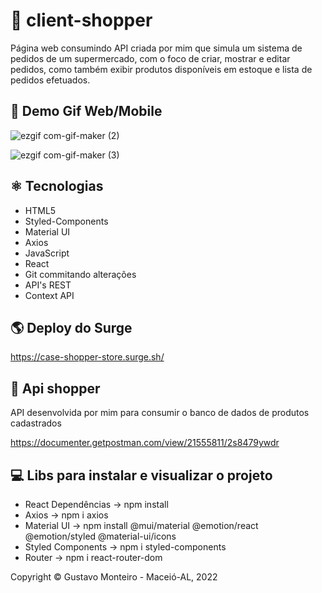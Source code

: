 # 🛒 client-shopper 

 Página web consumindo API criada por mim que simula um sistema de pedidos de um supermercado, com o foco de criar, mostrar e editar pedidos, como também exibir produtos disponíveis em estoque e lista de pedidos efetuados.

## 📸 Demo Gif Web/Mobile
![ezgif com-gif-maker (2)](https://user-images.githubusercontent.com/104602579/196077491-720a2fb3-b058-4366-99be-8f717dce6fc3.gif)


![ezgif com-gif-maker (3)](https://user-images.githubusercontent.com/104602579/196077496-4ab8f0a9-692b-41aa-b586-520c917aafda.gif)

## ⚛️ Tecnologias 
- HTML5 
- Styled-Components
- Material UI
- Axios
- JavaScript
- React
- Git commitando alterações
- API's REST
- Context API

## 🌎 Deploy do Surge 
https://case-shopper-store.surge.sh/

## 🧾 Api shopper 
API desenvolvida por mim para consumir o banco de dados de produtos cadastrados

https://documenter.getpostman.com/view/21555811/2s8479ywdr

## 💻 Libs para instalar e visualizar o projeto

- React Dependências -> npm install
- Axios -> npm i axios
- Material UI -> npm install @mui/material @emotion/react @emotion/styled @material-ui/icons
- Styled Components -> npm i styled-components
- Router -> npm i react-router-dom

Copyright © Gustavo Monteiro - Maceió-AL, 2022
